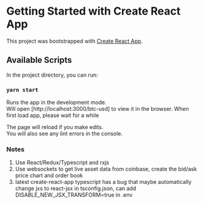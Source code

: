 # Getting Started with Create React App

This project was bootstrapped with [Create React App](https://github.com/facebook/create-react-app).

## Available Scripts

In the project directory, you can run:

### `yarn start`

Runs the app in the development mode.\
Will open [http://localhost:3000/btc-usd] to view it in the browser.
When first load app, please wait for a while

The page will reload if you make edits.\
You will also see any lint errors in the console.

### Notes

1. Use React/Redux/Typescript and rxjs
2. Use websockets to get live asset data from coinbase, create the bid/ask price chart and order book
3. latest create-react-app typescript has a bug that maybe automatically change jxs to react-jsx in tsconfig.json, can add DISABLE_NEW_JSX_TRANSFORM=true in .env
